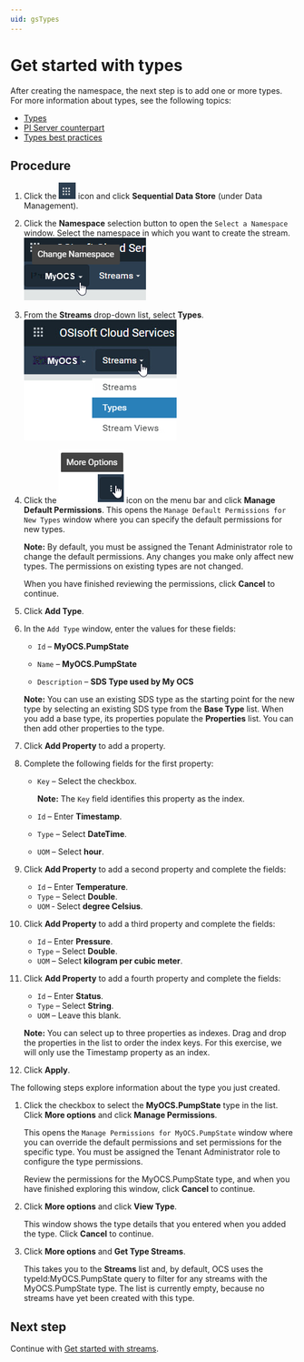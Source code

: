 ```yaml
---
uid: gsTypes
---
```


# Get started with types

After creating the namespace, the next step is to add one or more types. For more information about types, see the following topics:

- [Types](xref:ccTypes)
- [PI Server counterpart](xref:ccTypes#types-pi-server)
- [Types best practices](xref:bpTypes)

## Procedure

1. Click the ![Menu icon](images/menu-icon.png) icon and click **Sequential Data Store** (under Data Management).

1. Click the **Namespace** selection button to open the `Select a Namespace` window. Select the namespace in which you want to create the stream. 
     ![Namespace list](images/sds-gs-namespace.png)

1. From the **Streams** drop-down list, select **Types**.
     ![Streams list](images/types-list.png)

1. Click the ![More options](images/more-options.png) icon on the menu bar and click **Manage Default Permissions**.
   This opens the `Manage Default Permissions for New Types` window where you can specify the default permissions for new types. 

   **Note:** By default, you must be assigned the Tenant Administrator role to change the default permissions. Any changes you make only affect new types. The permissions on existing types are not changed.

   When you have finished reviewing the permissions, click **Cancel** to continue.

1. Click **Add Type**.

1. In the `Add Type` window, enter the values for these fields:

   - `Id` &ndash; **MyOCS.PumpState**

   - `Name` &ndash; **MyOCS.PumpState**

   - `Description` &ndash; **SDS Type used by My OCS**

    **Note:** You can use an existing SDS type as the starting point for the new type by selecting an existing SDS type from the **Base Type** list. When you add a base type, its properties populate the **Properties** list. You can then add other properties to the type.

1. Click  **Add Property** to add a property.

1. Complete the following fields for the first property:

   - `Key` &ndash; Select the checkbox.

     **Note:** The `Key` field identifies this property as the index. 

   - `Id` &ndash; Enter **Timestamp**.

   - `Type` &ndash; Select **DateTime**. <!-- Do we need to mention that you can filter by System or Tenant types? --> 

   - `UOM` &ndash; Select **hour**.

1. Click **Add Property** to add a second property and complete the fields:
   - `Id` &ndash; Enter **Temperature**.
   - `Type` &ndash; Select **Double**.
   - `UOM` &dash; Select **degree Celsius**.
   
1. Click **Add Property** to add a third property and complete the fields:

   - `Id` &ndash; Enter **Pressure**.
   - `Type` &ndash; Select **Double**.
   - `UOM` &ndash; Select **kilogram per cubic meter**.

1. Click  **Add Property** to add a fourth property and complete the fields:

      - `Id` &ndash; Enter **Status**.
      - `Type` &ndash; Select **String**.
      - `UOM` &ndash; Leave this blank.

      **Note:** You can select up to three properties as indexes. Drag and drop the properties in the list to order the index keys. For this exercise, we will only use the Timestamp property as an index.

1. Click **Apply**.

The following steps explore information about the type you just created.

1. Click the checkbox to select the **MyOCS.PumpState** type in the list. Click **More options** and click **Manage Permissions**.

    This opens the `Manage Permissions for MyOCS.PumpState` window where you can override the default permissions and set permissions for the specific type. You must be assigned the Tenant Administrator role to configure the type permissions.

    Review the permissions for the MyOCS.PumpState type, and when you have finished exploring this window, click **Cancel** to continue. 

1. Click **More options** and click **View Type**.

   This window shows the type details that you entered when you added the type. Click **Cancel** to continue.

1. Click **More options**  and **Get Type Streams**.

   This takes you to the **Streams** list and, by default, OCS uses the typeId:MyOCS.PumpState query to filter for any streams with the MyOCS.PumpState type. The list is currently empty, because no streams have yet been created with this type.
   

## Next step

Continue with [Get started with streams](xref:gsStreams).
